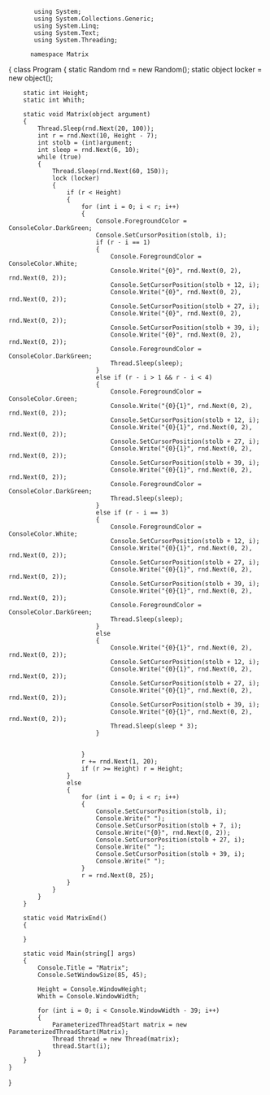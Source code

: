            using System;
           using System.Collections.Generic;
           using System.Linq;
           using System.Text;
           using System.Threading;

          namespace Matrix
{
    class Program
    {
        static Random rnd = new Random();
        static object locker = new object();

        static int Height;
        static int Whith; 

        static void Matrix(object argument)
        {
            Thread.Sleep(rnd.Next(20, 100)); 
            int r = rnd.Next(10, Height - 7);  
            int stolb = (int)argument;       
            int sleep = rnd.Next(6, 10);     
            while (true)
            {
                Thread.Sleep(rnd.Next(60, 150)); 
                lock (locker)
                {
                    if (r < Height)
                    {
                        for (int i = 0; i < r; i++)
                        {
                            Console.ForegroundColor = ConsoleColor.DarkGreen;
                            Console.SetCursorPosition(stolb, i);
                            if (r - i == 1)
                            {
                                Console.ForegroundColor = ConsoleColor.White;
                                Console.Write("{0}", rnd.Next(0, 2), rnd.Next(0, 2));
                                Console.SetCursorPosition(stolb + 12, i);
                                Console.Write("{0}", rnd.Next(0, 2), rnd.Next(0, 2));
                                Console.SetCursorPosition(stolb + 27, i);
                                Console.Write("{0}", rnd.Next(0, 2), rnd.Next(0, 2));
                                Console.SetCursorPosition(stolb + 39, i);
                                Console.Write("{0}", rnd.Next(0, 2), rnd.Next(0, 2));
                                Console.ForegroundColor = ConsoleColor.DarkGreen;
                                Thread.Sleep(sleep);
                            }
                            else if (r - i > 1 && r - i < 4)
                            {
                                Console.ForegroundColor = ConsoleColor.Green;
                                Console.Write("{0}{1}", rnd.Next(0, 2), rnd.Next(0, 2));
                                Console.SetCursorPosition(stolb + 12, i);
                                Console.Write("{0}{1}", rnd.Next(0, 2), rnd.Next(0, 2));
                                Console.SetCursorPosition(stolb + 27, i);
                                Console.Write("{0}{1}", rnd.Next(0, 2), rnd.Next(0, 2));
                                Console.SetCursorPosition(stolb + 39, i);
                                Console.Write("{0}{1}", rnd.Next(0, 2), rnd.Next(0, 2));
                                Console.ForegroundColor = ConsoleColor.DarkGreen;
                                Thread.Sleep(sleep);
                            }
                            else if (r - i == 3)
                            {
                                Console.ForegroundColor = ConsoleColor.White;
                                Console.SetCursorPosition(stolb + 12, i);
                                Console.Write("{0}{1}", rnd.Next(0, 2), rnd.Next(0, 2));
                                Console.SetCursorPosition(stolb + 27, i);
                                Console.Write("{0}{1}", rnd.Next(0, 2), rnd.Next(0, 2));
                                Console.SetCursorPosition(stolb + 39, i);
                                Console.Write("{0}{1}", rnd.Next(0, 2), rnd.Next(0, 2));
                                Console.ForegroundColor = ConsoleColor.DarkGreen;
                                Thread.Sleep(sleep);
                            }
                            else
                            {
                                Console.Write("{0}{1}", rnd.Next(0, 2), rnd.Next(0, 2));
                                Console.SetCursorPosition(stolb + 12, i);
                                Console.Write("{0}{1}", rnd.Next(0, 2), rnd.Next(0, 2));
                                Console.SetCursorPosition(stolb + 27, i);
                                Console.Write("{0}{1}", rnd.Next(0, 2), rnd.Next(0, 2));
                                Console.SetCursorPosition(stolb + 39, i);
                                Console.Write("{0}{1}", rnd.Next(0, 2), rnd.Next(0, 2));
                                Thread.Sleep(sleep * 3);
                            }


                        }
                        r += rnd.Next(1, 20);
                        if (r >= Height) r = Height;
                    }
                    else
                    {
                        for (int i = 0; i < r; i++)
                        {
                            Console.SetCursorPosition(stolb, i);
                            Console.Write(" ");
                            Console.SetCursorPosition(stolb + 7, i);
                            Console.Write("{0}", rnd.Next(0, 2));
                            Console.SetCursorPosition(stolb + 27, i);
                            Console.Write(" ");
                            Console.SetCursorPosition(stolb + 39, i);
                            Console.Write(" ");
                        }
                        r = rnd.Next(8, 25);
                    }
                }
            }
        }

        static void MatrixEnd()
        {

        }

        static void Main(string[] args)
        {
            Console.Title = "Matrix";
            Console.SetWindowSize(85, 45);

            Height = Console.WindowHeight;
            Whith = Console.WindowWidth;

            for (int i = 0; i < Console.WindowWidth - 39; i++)
            {
                ParameterizedThreadStart matrix = new ParameterizedThreadStart(Matrix);
                Thread thread = new Thread(matrix);
                thread.Start(i);
            }
        }
    }
}
